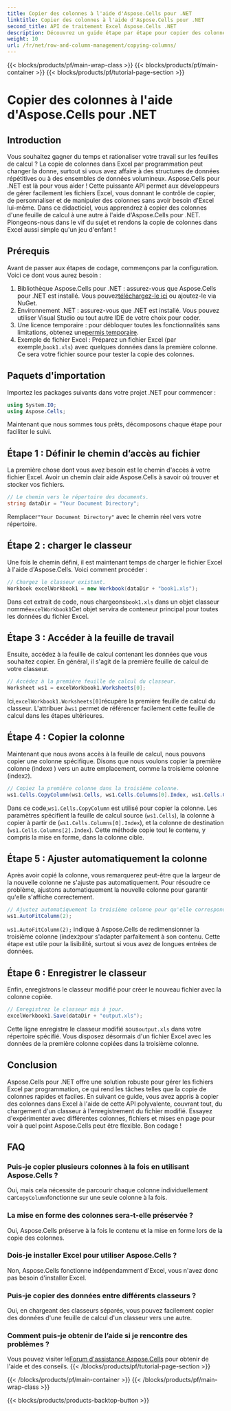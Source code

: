 ```yaml
---
title: Copier des colonnes à l'aide d'Aspose.Cells pour .NET
linktitle: Copier des colonnes à l'aide d'Aspose.Cells pour .NET
second_title: API de traitement Excel Aspose.Cells .NET
description: Découvrez un guide étape par étape pour copier des colonnes dans Excel à l'aide d'Aspose.Cells pour .NET. Simplifiez vos tâches de données avec des instructions claires.
weight: 10
url: /fr/net/row-and-column-management/copying-columns/
---
```


{{< blocks/products/pf/main-wrap-class >}}
{{< blocks/products/pf/main-container >}}
{{< blocks/products/pf/tutorial-page-section >}}

# Copier des colonnes à l'aide d'Aspose.Cells pour .NET

## Introduction
Vous souhaitez gagner du temps et rationaliser votre travail sur les feuilles de calcul ? La copie de colonnes dans Excel par programmation peut changer la donne, surtout si vous avez affaire à des structures de données répétitives ou à des ensembles de données volumineux. Aspose.Cells pour .NET est là pour vous aider ! Cette puissante API permet aux développeurs de gérer facilement les fichiers Excel, vous donnant le contrôle de copier, de personnaliser et de manipuler des colonnes sans avoir besoin d'Excel lui-même. Dans ce didacticiel, vous apprendrez à copier des colonnes d'une feuille de calcul à une autre à l'aide d'Aspose.Cells pour .NET. 
Plongeons-nous dans le vif du sujet et rendons la copie de colonnes dans Excel aussi simple qu'un jeu d'enfant !
## Prérequis
Avant de passer aux étapes de codage, commençons par la configuration. Voici ce dont vous aurez besoin :
1.  Bibliothèque Aspose.Cells pour .NET : assurez-vous que Aspose.Cells pour .NET est installé. Vous pouvez[téléchargez-le ici](https://releases.aspose.com/cells/net/) ou ajoutez-le via NuGet.
2. Environnement .NET : assurez-vous que .NET est installé. Vous pouvez utiliser Visual Studio ou tout autre IDE de votre choix pour coder.
3.  Une licence temporaire : pour débloquer toutes les fonctionnalités sans limitations, obtenez une[permis temporaire](https://purchase.aspose.com/temporary-license/).
4. Exemple de fichier Excel : Préparez un fichier Excel (par exemple,`book1.xls`) avec quelques données dans la première colonne. Ce sera votre fichier source pour tester la copie des colonnes.
## Paquets d'importation
Importez les packages suivants dans votre projet .NET pour commencer :
```csharp
using System.IO;
using Aspose.Cells;
```
Maintenant que nous sommes tous prêts, décomposons chaque étape pour faciliter le suivi.
## Étape 1 : Définir le chemin d’accès au fichier
La première chose dont vous avez besoin est le chemin d'accès à votre fichier Excel. Avoir un chemin clair aide Aspose.Cells à savoir où trouver et stocker vos fichiers.
```csharp
// Le chemin vers le répertoire des documents.
string dataDir = "Your Document Directory";
```
 Remplacer`"Your Document Directory"` avec le chemin réel vers votre répertoire.
## Étape 2 : charger le classeur
Une fois le chemin défini, il est maintenant temps de charger le fichier Excel à l'aide d'Aspose.Cells. Voici comment procéder :
```csharp
// Chargez le classeur existant.
Workbook excelWorkbook1 = new Workbook(dataDir + "book1.xls");
```
 Dans cet extrait de code, nous chargeons`book1.xls` dans un objet classeur nommé`excelWorkbook1`Cet objet servira de conteneur principal pour toutes les données du fichier Excel.
## Étape 3 : Accéder à la feuille de travail
Ensuite, accédez à la feuille de calcul contenant les données que vous souhaitez copier. En général, il s'agit de la première feuille de calcul de votre classeur.
```csharp
// Accédez à la première feuille de calcul du classeur.
Worksheet ws1 = excelWorkbook1.Worksheets[0];
```
 Ici,`excelWorkbook1.Worksheets[0]`récupère la première feuille de calcul du classeur. L'attribuer à`ws1` permet de référencer facilement cette feuille de calcul dans les étapes ultérieures.
## Étape 4 : Copier la colonne
 Maintenant que nous avons accès à la feuille de calcul, nous pouvons copier une colonne spécifique. Disons que nous voulons copier la première colonne (index`0` ) vers un autre emplacement, comme la troisième colonne (index`2`).
```csharp
// Copiez la première colonne dans la troisième colonne.
ws1.Cells.CopyColumn(ws1.Cells, ws1.Cells.Columns[0].Index, ws1.Cells.Columns[2].Index);
```
 Dans ce code,`ws1.Cells.CopyColumn` est utilisé pour copier la colonne. Les paramètres spécifient la feuille de calcul source (`ws1.Cells`), la colonne à copier à partir de (`ws1.Cells.Columns[0].Index`), et la colonne de destination (`ws1.Cells.Columns[2].Index`). Cette méthode copie tout le contenu, y compris la mise en forme, dans la colonne cible.
## Étape 5 : Ajuster automatiquement la colonne
Après avoir copié la colonne, vous remarquerez peut-être que la largeur de la nouvelle colonne ne s'ajuste pas automatiquement. Pour résoudre ce problème, ajustons automatiquement la nouvelle colonne pour garantir qu'elle s'affiche correctement.
```csharp
// Ajustez automatiquement la troisième colonne pour qu'elle corresponde à la largeur du contenu.
ws1.AutoFitColumn(2);
```
`ws1.AutoFitColumn(2);` indique à Aspose.Cells de redimensionner la troisième colonne (index`2`pour s'adapter parfaitement à son contenu. Cette étape est utile pour la lisibilité, surtout si vous avez de longues entrées de données.
## Étape 6 : Enregistrer le classeur
Enfin, enregistrons le classeur modifié pour créer le nouveau fichier avec la colonne copiée. 
```csharp
// Enregistrez le classeur mis à jour.
excelWorkbook1.Save(dataDir + "output.xls");
```
 Cette ligne enregistre le classeur modifié sous`output.xls` dans votre répertoire spécifié. Vous disposez désormais d'un fichier Excel avec les données de la première colonne copiées dans la troisième colonne.
## Conclusion
Aspose.Cells pour .NET offre une solution robuste pour gérer les fichiers Excel par programmation, ce qui rend les tâches telles que la copie de colonnes rapides et faciles. En suivant ce guide, vous avez appris à copier des colonnes dans Excel à l'aide de cette API polyvalente, couvrant tout, du chargement d'un classeur à l'enregistrement du fichier modifié. Essayez d'expérimenter avec différentes colonnes, fichiers et mises en page pour voir à quel point Aspose.Cells peut être flexible. Bon codage !
## FAQ
### Puis-je copier plusieurs colonnes à la fois en utilisant Aspose.Cells ?  
 Oui, mais cela nécessite de parcourir chaque colonne individuellement car`CopyColumn`fonctionne sur une seule colonne à la fois. 
### La mise en forme des colonnes sera-t-elle préservée ?  
Oui, Aspose.Cells préserve à la fois le contenu et la mise en forme lors de la copie des colonnes.
### Dois-je installer Excel pour utiliser Aspose.Cells ?  
Non, Aspose.Cells fonctionne indépendamment d'Excel, vous n'avez donc pas besoin d'installer Excel.
### Puis-je copier des données entre différents classeurs ?  
Oui, en chargeant des classeurs séparés, vous pouvez facilement copier des données d'une feuille de calcul d'un classeur vers une autre.
### Comment puis-je obtenir de l’aide si je rencontre des problèmes ?  
 Vous pouvez visiter le[Forum d'assistance Aspose.Cells](https://forum.aspose.com/c/cells/9) pour obtenir de l'aide et des conseils.
{{< /blocks/products/pf/tutorial-page-section >}}

{{< /blocks/products/pf/main-container >}}
{{< /blocks/products/pf/main-wrap-class >}}

{{< blocks/products/products-backtop-button >}}
